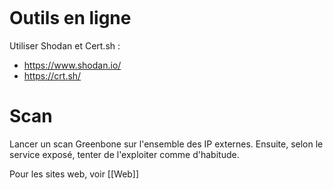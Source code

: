 ```toc

```

# Outils en ligne

Utiliser Shodan et Cert.sh : 
- https://www.shodan.io/
- https://crt.sh/

# Scan

Lancer un scan Greenbone sur l'ensemble des IP externes.
Ensuite, selon le service exposé, tenter de l'exploiter comme d'habitude.

Pour les sites web, voir [[Web]] 